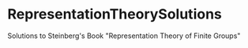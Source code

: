 # RepresentationTheorySolutions
Solutions to Steinberg's Book "Representation Theory of Finite Groups"

